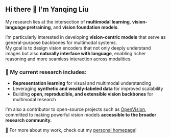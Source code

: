 ## Hi there 👋 I'm Yanqing Liu

My research lies at the intersection of **multimodal learning**, **vision-language pretraining**, and **vision foundation models**.

I’m particularly interested in developing **vision-centric models** that serve as general-purpose backbones for multimodal systems.  
My goal is to design vision encoders that not only deeply understand images but also **naturally interface with language**, enabling richer reasoning and more seamless interaction across modalities.

### 🔬 My current research includes:
- **Representation learning** for visual and multimodal understanding  
- Leveraging **synthetic and weakly-labeled data** for improved scalability  
- Building **open, reproducible, and extensible vision backbones** for multimodal research  

I'm also a contributor to open-source projects such as [OpenVision](https://github.com/UCSC-VLAA/OpenVision), committed to making powerful vision models **accessible to the broader research community**.

📄 For more about my work, check out my [personal homepage](https://yanqing0327.github.io/Yanqing.github.io/)!
